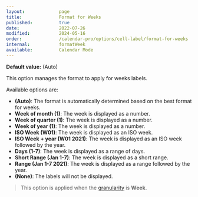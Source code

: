```yaml
---
layout:             page
title:              Format for Weeks
published:          true
date:               2022-07-26
modified:           2024-05-16
order:              /calendar-pro/options/cell-label/format-for-weeks
internal:           formatWeek
available:          Calendar Mode
---
```

**Default value:** (Auto)

This option manages the format to apply for weeks labels.

Available options are:

- **(Auto)**: The format is automatically determined based on the best format for weeks.
- **Week of month (1)**: The week is displayed as a number.
- **Week of quarter (1)**: The week is displayed as a number.
- **Week of year (1)**: The week is displayed as a number.
- **ISO Week (W01)**: The week is displayed as an ISO week.
- **ISO Week + year (W01 2021)**: The week is displayed as an ISO week followed by the year.
- **Days (1-7)**: The week is displayed as a range of days.
- **Short Range (Jan 1-7)**: The week is displayed as a short range.
- **Range (Jan 1-7 2021)**: The week is displayed as a range followed by the year.
- **(None)**: The labels will not be displayed.

> This option is applied when the [granularity](../../features/granularities.md) is **Week**.
